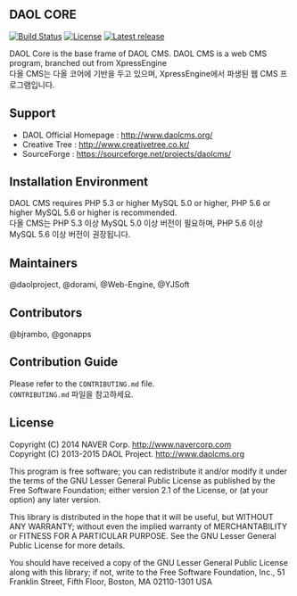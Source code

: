 ## DAOL CORE

[![Build Status](https://travis-ci.org/daolcms/daolcms.svg?branch=master)](https://travis-ci.org/daolcms/daolcms)
[![License](http://img.shields.io/badge/license-GNU%20LGPL-brightgreen.svg)](http://www.gnu.org/licenses/gpl.html)
[![Latest release](http://img.shields.io/github/release/daolcms/daolcms.svg)](https://github.com/daolcms/daolcms/releases)


DAOL Core is the base frame of DAOL CMS. DAOL CMS is a web CMS program, branched out from XpressEngine  
다올 CMS는 다올 코어에 기반을 두고 있으며, XpressEngine에서 파생된 웹 CMS 프로그램입니다.

## Support
* DAOL Official Homepage : http://www.daolcms.org/
* Creative Tree : http://www.creativetree.co.kr/
* SourceForge : https://sourceforge.net/projects/daolcms/

## Installation Environment
DAOL CMS requires PHP 5.3 or higher MySQL 5.0 or higher, PHP 5.6 or higher MySQL 5.6 or higher is recommended.  
다올 CMS는 PHP 5.3 이상 MySQL 5.0 이상 버전이 필요하며, PHP 5.6 이상 MySQL 5.6 이상 버전이 권장됩니다.

## Maintainers
@daolproject, @dorami, @Web-Engine, @YJSoft

## Contributors
@bjrambo, @gonapps

## Contribution Guide
Please refer to the `CONTRIBUTING.md` file.  
`CONTRIBUTING.md` 파일을 참고하세요.

## License
Copyright (C) 2014 NAVER Corp. <http://www.navercorp.com>  
Copyright (C) 2013-2015 DAOL Project. <http://www.daolcms.org>  

This program is free software; you can redistribute it and/or
modify it under the terms of the GNU Lesser General Public
License as published by the Free Software Foundation; either
version 2.1 of the License, or (at your option) any later version.

This library is distributed in the hope that it will be useful,
but WITHOUT ANY WARRANTY; without even the implied warranty of
MERCHANTABILITY or FITNESS FOR A PARTICULAR PURPOSE.  See the GNU
Lesser General Public License for more details.

You should have received a copy of the GNU Lesser General Public
License along with this library; if not, write to the Free Software
Foundation, Inc., 51 Franklin Street, Fifth Floor, Boston, MA  02110-1301  USA
